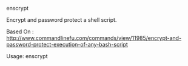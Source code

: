 
enscrypt

Encrypt and password protect a shell script.

Based On : http://www.commandlinefu.com/commands/view/11985/encrypt-and-password-protect-execution-of-any-bash-script

Usage:
	enscrypt <script> [enscrypted]

script is required and is the name of the shell script to encrypt.
enscrypted is the name of the script to create.
It is optional and if it is not supplied, enscrypt will append '.scrypt' to the supplied script name.


